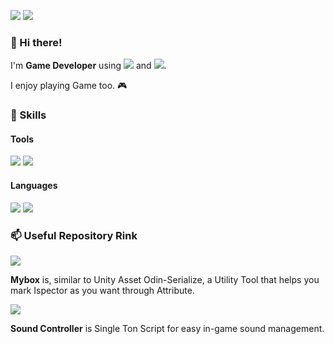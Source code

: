<a href="mailto:minwoobin2000@gmail.com"><img src="https://img.shields.io/badge/minwoobin2000@gmail.com-EA4335?style=flat-square&logo=Gmail&logoColor=white"/></a>
<a href="https://www.instagram.com/0r7l_ubinzzang/"><img src="https://img.shields.io/badge/0r7l_ubinzzang-E4405F?style=flat-square&logo=Instagram&logoColor=white"/></a>

### 👋 Hi there! 
I'm **Game Developer** using <img src="https://img.shields.io/badge/Unity-000000?style=flat-square&logo=Unity&logoColor=white"/> and <img src="https://img.shields.io/badge/Cocos Creator-55C2E1?style=flat-square&logo=Cocos&logoColor=white"/>.

I enjoy playing Game too. 🎮


### 💪 Skills 
#### Tools
<img src="https://img.shields.io/badge/Unity-000000?style=flat-square&logo=Unity&logoColor=white"/> <img src="https://img.shields.io/badge/Cocos Creator-55C2E1?style=flat-square&logo=Cocos&logoColor=white"/> 
#### Languages
<img src="https://img.shields.io/badge/C Sharp-239120?style=flat-square&logo=C Sharp&logoColor=white"/> <img src="https://img.shields.io/badge/TypeScript-3178C6?style=flat-square&logo=TypeScript&logoColor=white"/>



### 📫 Useful Repository Rink
<a href="https://github.com/Deadcows/MyBox"><img src="https://img.shields.io/badge/MyBox-9FEF00?style=flat-square&logo=Hack The Box&logoColor=white"/></a>

**Mybox** is, similar to Unity Asset Odin-Serialize, a Utility Tool that helps you mark Ispector as you want through Attribute.

<a href="https://github.com/WoobinMin/SoundController"><img src="https://img.shields.io/badge/Sound Controller-239120?style=flat-square&logo=C Sharp&logoColor=white"/></a>

**Sound Controller** is Single Ton Script for easy in-game sound management.
